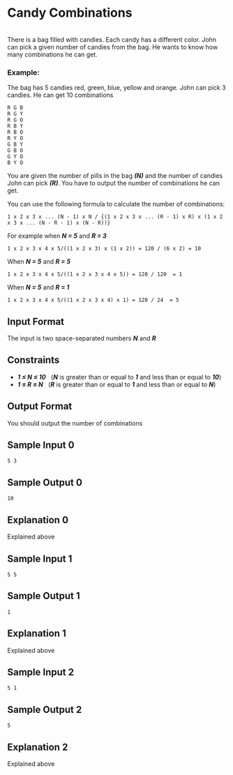# Candy Combinations  
&nbsp;  
There is a bag filled with candies. Each candy has a different color. 
John can pick a given number of candies from the bag. He wants to know how many combinations he can get.

### **Example:**
The bag has 5 candies red, green, blue, yellow and orange. John can pick 3 candies.
He can get 10 combinations
```
R G B
R G Y
R G O
R B Y
R B O
R Y O
G B Y
G B O
G Y O
B Y O
```

You are given the number of pills in the bag ***(N)*** and the number of candies John can pick ***(R)***.
You have to output the number of combinations he can get.

You can use the following formula to calculate the number of combinations: 
```
1 x 2 x 3 x ... (N - 1) x N / {(1 x 2 x 3 x ... (R - 1) x R) x (1 x 2 x 3 x ... (N - R - 1) x (N - R))}
```

For example when ***N = 5*** and ***R = 3*** 
```
1 x 2 x 3 x 4 x 5/((1 x 2 x 3) x (1 x 2)) = 120 / (6 x 2) = 10
```

When ***N = 5*** and ***R = 5*** 
```
1 x 2 x 3 x 4 x 5/((1 x 2 x 3 x 4 x 5)) = 120 / 120  = 1
```

When ***N = 5*** and ***R = 1*** 
```
1 x 2 x 3 x 4 x 5/((1 x 2 x 3 x 4) x 1) = 120 / 24  = 5
```

## Input Format

The input is two space-separated numbers ***N*** and ***R***

## Constraints

- ***1 &le; N &le; 10***  &nbsp; (***N*** is greater than or equal to ***1*** and less than or equal to ***10***)
- ***1 &le; R &le; N***  &nbsp; (***R*** is greater than or equal to ***1*** and less than or equal to ***N***)

## Output Format

You should output the number of combinations
  
## Sample Input 0

```
5 3
```

## Sample Output 0

```
10
```
  
## Explanation 0

Explained above

## Sample Input 1

```
5 5
```

## Sample Output 1

```
1
```
  
## Explanation 1

Explained above

## Sample Input 2

```
5 1
```

## Sample Output 2

```
5
```
  
## Explanation 2

Explained above

